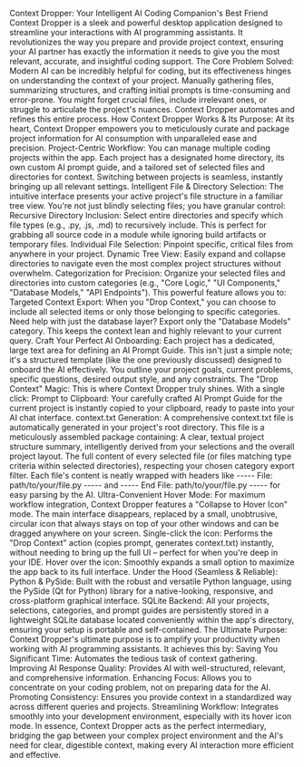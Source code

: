 Context Dropper: Your Intelligent AI Coding Companion's Best Friend
Context Dropper is a sleek and powerful desktop application designed to streamline your interactions with AI programming assistants. It revolutionizes the way you prepare and provide project context, ensuring your AI partner has exactly the information it needs to give you the most relevant, accurate, and insightful coding support.
The Core Problem Solved:
Modern AI can be incredibly helpful for coding, but its effectiveness hinges on understanding the context of your project. Manually gathering files, summarizing structures, and crafting initial prompts is time-consuming and error-prone. You might forget crucial files, include irrelevant ones, or struggle to articulate the project's nuances. Context Dropper automates and refines this entire process.
How Context Dropper Works & Its Purpose:
At its heart, Context Dropper empowers you to meticulously curate and package project information for AI consumption with unparalleled ease and precision.
Project-Centric Workflow:
You can manage multiple coding projects within the app. Each project has a designated home directory, its own custom AI prompt guide, and a tailored set of selected files and directories for context. Switching between projects is seamless, instantly bringing up all relevant settings.
Intelligent File & Directory Selection:
The intuitive interface presents your active project's file structure in a familiar tree view. You're not just blindly selecting files; you have granular control:
Recursive Directory Inclusion: Select entire directories and specify which file types (e.g., .py, .js, .md) to recursively include. This is perfect for grabbing all source code in a module while ignoring build artifacts or temporary files.
Individual File Selection: Pinpoint specific, critical files from anywhere in your project.
Dynamic Tree View: Easily expand and collapse directories to navigate even the most complex project structures without overwhelm.
Categorization for Precision:
Organize your selected files and directories into custom categories (e.g., "Core Logic," "UI Components," "Database Models," "API Endpoints"). This powerful feature allows you to:
Targeted Context Export: When you "Drop Context," you can choose to include all selected items or only those belonging to specific categories. Need help with just the database layer? Export only the "Database Models" category. This keeps the context lean and highly relevant to your current query.
Craft Your Perfect AI Onboarding:
Each project has a dedicated, large text area for defining an AI Prompt Guide. This isn't just a simple note; it's a structured template (like the one previously discussed) designed to onboard the AI effectively. You outline your project goals, current problems, specific questions, desired output style, and any constraints.
The "Drop Context" Magic:
This is where Context Dropper truly shines. With a single click:
Prompt to Clipboard: Your carefully crafted AI Prompt Guide for the current project is instantly copied to your clipboard, ready to paste into your AI chat interface.
context.txt Generation: A comprehensive context.txt file is automatically generated in your project's root directory. This file is a meticulously assembled package containing:
A clear, textual project structure summary, intelligently derived from your selections and the overall project layout.
The full content of every selected file (or files matching type criteria within selected directories), respecting your chosen category export filter. Each file's content is neatly wrapped with headers like ----- File: path/to/your/file.py ----- and ----- End File: path/to/your/file.py ----- for easy parsing by the AI.
Ultra-Convenient Hover Mode:
For maximum workflow integration, Context Dropper features a "Collapse to Hover Icon" mode.
The main interface disappears, replaced by a small, unobtrusive, circular icon that always stays on top of your other windows and can be dragged anywhere on your screen.
Single-click the icon: Performs the "Drop Context" action (copies prompt, generates context.txt) instantly, without needing to bring up the full UI – perfect for when you're deep in your IDE.
Hover over the icon: Smoothly expands a small option to maximize the app back to its full interface.
Under the Hood (Seamless & Reliable):
Python & PySide: Built with the robust and versatile Python language, using the PySide (Qt for Python) library for a native-looking, responsive, and cross-platform graphical interface.
SQLite Backend: All your projects, selections, categories, and prompt guides are persistently stored in a lightweight SQLite database located conveniently within the app's directory, ensuring your setup is portable and self-contained.
The Ultimate Purpose:
Context Dropper's ultimate purpose is to amplify your productivity when working with AI programming assistants. It achieves this by:
Saving You Significant Time: Automates the tedious task of context gathering.
Improving AI Response Quality: Provides AI with well-structured, relevant, and comprehensive information.
Enhancing Focus: Allows you to concentrate on your coding problem, not on preparing data for the AI.
Promoting Consistency: Ensures you provide context in a standardized way across different queries and projects.
Streamlining Workflow: Integrates smoothly into your development environment, especially with its hover icon mode.
In essence, Context Dropper acts as the perfect intermediary, bridging the gap between your complex project environment and the AI's need for clear, digestible context, making every AI interaction more efficient and effective.
